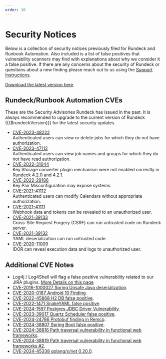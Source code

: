 ```yaml
---
order: 10
---
```


# Security Notices

Below is a collection of security notices previously filed for Rundeck and Runbook Automation.  Also included is a list of false positives that vulnerability scanners may find with explanations about why we consider it a false positive.  If there are any concerns about the security of Rundeck or questions about a new finding please reach out to us using the [Support Instructions](/about/getting-help.md).

[Download the latest version here](https://download.rundeck.com).

## Rundeck/Runbook Automation CVEs

These are the Security Advisories Rundeck has issued in the past.  It is always recommended to upgrade to the current version of Rundeck ({{$rundeckVersion}}) for the latest security updates.

* [CVE-2023-48222](cve-2023-48222.md)<br>
    Authenticated users can view or delete jobs for which they do not have authorization.
* [CVE-2023-47112](cve-2023-47112.md)<br>
    Authenticated users can view job names and groups for which they do not have read authorization.
* [CVE-2022-31044](cve-2022-31044.md)<br>
    Key Storage converter plugin mechanism were not enabled correctly in Rundeck 4.2.0 and 4.2.1.
* [CVE-2022-29186](cve-2022-29186.md)<br>
    Key Pair Misconfiguration may expose systems.
* [CVE-2021-41112](cve-2021-41112.md)<br>
    Authenticated users can modify Calendars without appropriate authorization.
* [CVE-2021-41111](cve-2021-41111.md)<br>
    Webhook data and tokens can be revealed to an unauthorized user.
* [CVE-2021-39133](cve-2021-39133.md)<br>
    Cross-Site Request Forgery (CSRF) can run untrusted code on Rundeck server.
* [CVE-2021-39132](cve-2021-39132.md)<br>
    YAML deserialization can run untrusted code.
* [CVE-2020-11009](cve-2020-11009.md)<br>
    IDOR can reveal execution data and logs to unauthorized user.

## Additional CVE Notes

* Log4j / Log4Shell will flag a false positive vulnerability related to our JIRA plugins. [More Details on this page](log4j.md)
* [CVE-2016-1000027 Spring Unsafe Java deserialization](cve-2016-1000027.md).
* [CVE-2020-0187 Android 10 Finding](cve-2020-0187.md).
* [CVE-2022-45868 H2 DB false positive](cve-2022-45868.md).
* [CVE-2022-1471 SnakeYAML false positive](cve-2022-1471.md).
* [CVE-2024-1597 Postgres JDBC Driver Vulnerability](cve-2024-1597.md).
* [CVE-2023-39017 Quartz Scheduler false positive](cve-2023-39017.md).
* [CVE-2024-24786 Protobuf finding in Remco](cve-2024-38807.md).
* [CVE-2024-38807 Spring Boot false positive](cve-2024-38807.md).
* [CVE-2024-38816 Path traversal vulnerability in functional web frameworks](cve-2024-38816.md).
* [CVE-2024-38819 Path traversal vulnerability in functional web frameworks #2](cve-2024-38819.md).
* [CVE-2024-45338 golang/x/net 0.20.0](cve-2024-38819.md).